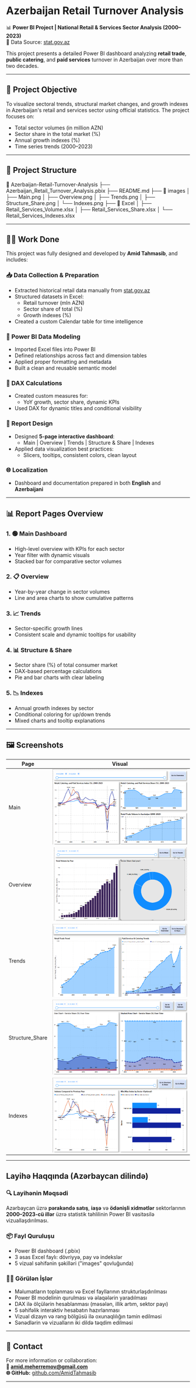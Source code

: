# Azerbaijan Retail Turnover Analysis

📊 **Power BI Project | National Retail & Services Sector Analysis (2000–2023)**  
🔗 Data Source: [stat.gov.az](https://www.stat.gov.az)

This project presents a detailed Power BI dashboard analyzing **retail trade**, **public catering**, and **paid services** turnover in Azerbaijan over more than two decades.

---

## 🎯 Project Objective

To visualize sectoral trends, structural market changes, and growth indexes in Azerbaijan's retail and services sector using official statistics. The project focuses on:

- Total sector volumes (in million AZN)
- Sector share in the total market (%)
- Annual growth indexes (%)
- Time series trends (2000–2023)

---

## 📁 Project Structure

📂 Azerbaijan-Retail-Turnover-Analysis
├── Azerbaijan_Retail_Turnover_Analysis.pbix
├── README.md
├── 📂 images
│ ├── Main.png
│ ├── Overview.png
│ ├── Trends.png
│ ├── Structure_Share.png
│ └── Indexes.png
├── 📂 Excel
│ ├── Retail_Services_Volume.xlsx
│ ├── Retail_Services_Share.xlsx
│ └── Retail_Services_Indexes.xlsx


---

## 👨‍💻 Work Done

This project was fully designed and developed by **Amid Tahmasib**, and includes:

### 📥 Data Collection & Preparation
- Extracted historical retail data manually from [stat.gov.az](https://www.stat.gov.az)
- Structured datasets in Excel:
  - Retail turnover (mln AZN)
  - Sector share of total (%)
  - Growth indexes (%)
- Created a custom Calendar table for time intelligence

### 🔧 Power BI Data Modeling
- Imported Excel files into Power BI
- Defined relationships across fact and dimension tables
- Applied proper formatting and metadata
- Built a clean and reusable semantic model

### 🧮 DAX Calculations
- Created custom measures for:
  - YoY growth, sector share, dynamic KPIs
- Used DAX for dynamic titles and conditional visibility

### 🎨 Report Design
- Designed **5-page interactive dashboard**:
  - Main | Overview | Trends | Structure & Share | Indexes
- Applied data visualization best practices:
  - Slicers, tooltips, consistent colors, clean layout

### 🌐 Localization
- Dashboard and documentation prepared in both **English** and **Azerbaijani**

---

## 📊 Report Pages Overview

### 1. 🟢 Main Dashboard
- High-level overview with KPIs for each sector
- Year filter with dynamic visuals
- Stacked bar for comparative sector volumes

### 2. 📋 Overview
- Year-by-year change in sector volumes
- Line and area charts to show cumulative patterns

### 3. 📈 Trends
- Sector-specific growth lines
- Consistent scale and dynamic tooltips for usability

### 4. 📊 Structure & Share
- Sector share (%) of total consumer market
- DAX-based percentage calculations
- Pie and bar charts with clear labeling

### 5. 📉 Indexes
- Annual growth indexes by sector
- Conditional coloring for up/down trends
- Mixed charts and tooltip explanations

---

## 🖼 Screenshots

| Page | Visual |
|------|--------|
| Main | ![Main](images/Main.png) |
| Overview | ![Overview](images/Overview.png) |
| Trends | ![Trends](images/Trends.png) |
| Structure_Share | ![Structure](images/Structure_Share.png) |
| Indexes | ![Indexes](images/Indexes.png) |

---

## Layihə Haqqında (Azərbaycan dilində)

### 🔍 Layihənin Məqsədi

Azərbaycan üzrə **pərakəndə satış**, **iaşə** və **ödənişli xidmətlər** sektorlarının **2000–2023-cü illər** üzrə statistik təhlilinin Power BI vasitəsilə vizuallaşdırılması.

### 📦 Fayl Quruluşu

- Power BI dashboard (.pbix)
- 3 əsas Excel faylı: dövriyyə, pay və indekslər
- 5 vizual səhifənin şəkilləri ("images" qovluğunda)

### 👨‍💻 Görülən İşlər

- Məlumatların toplanması və Excel fayllarının strukturlaşdırılması
- Power BI modelinin qurulması və əlaqələrin yaradılması
- DAX ilə ölçülərin hesablanması (məsələn, illik artım, sektor payı)
- 5 səhifəlik interaktiv hesabatın hazırlanması
- Vizual dizayn və rəng bölgüsü ilə oxunaqlılığın təmin edilməsi
- Sənədlərin və vizualların iki dildə təqdim edilməsi

---

## 📩 Contact

For more information or collaboration:  
**📧 amid.meherremov@gmail.com**  
**🌐 GitHub:** [github.com/AmidTahmasib](https://github.com/AmidTahmasib)

---

